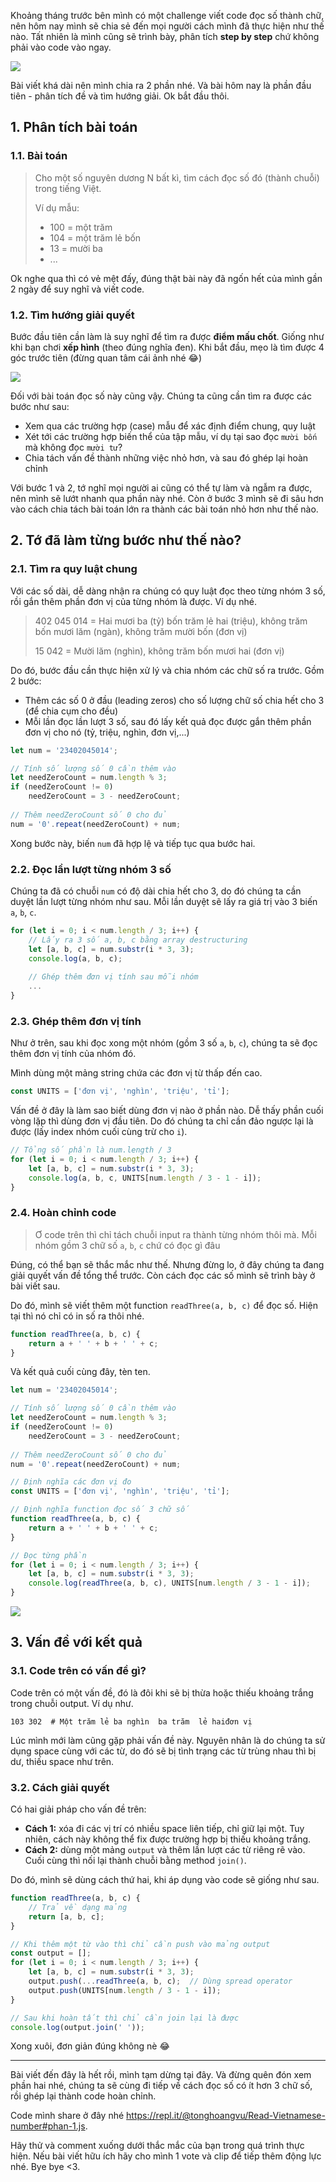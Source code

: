 Khoảng tháng trước bên mình có một challenge viết code đọc số thành chữ, nên hôm nay mình sẽ chia sẻ đến mọi người cách mình đã thực hiện như thế nào. Tất nhiên là mình cũng sẽ trình bày, phân tích **step by step** chứ không phải vào code vào ngay.

![](https://images.viblo.asia/949625ed-df7a-4022-85e0-082fbbc335c8.jpg)

Bài viết khá dài nên mình chia ra 2 phần nhé. Và bài hôm nay là phần đầu tiên - phân tích đề và tìm hướng giải. Ok bắt đầu thôi.

## 1. Phân tích bài toán

### 1.1. Bài toán

> Cho một số nguyên dương N bất kì, tìm cách đọc số đó (thành chuỗi) trong tiếng Việt.
> 
> Ví dụ mẫu:
> 
> * 100 = một trăm
> * 104 = một trăm lẻ bốn
> * 13 = mười ba
> * ...

Ok nghe qua thì có vẻ mệt đấy, đúng thật bài này đã ngốn hết của mình gần 2 ngày để suy nghĩ và viết code.

### 1.2. Tìm hướng giải quyết

Bước đầu tiên cần làm là suy nghĩ để tìm ra được **điểm mấu chốt**. Giống như khi bạn chơi **xếp hình** (theo đúng nghĩa đen). Khi bắt đầu, mẹo là tìm được 4 góc trước tiên (đừng quan tâm cái ảnh nhé :joy:)

![](https://images.viblo.asia/5fc7b36a-8124-4330-80bb-4d5708125f22.jpg)

Đối với bài toán đọc số này cũng vậy. Chúng ta cũng cần tìm ra được các bước như sau:

* Xem qua các trường hợp (case) mẫu để xác định điểm chung, quy luật
* Xét tới các trường hợp biến thể của tập mẫu, ví dụ tại sao đọc `mười bốn` mà không đọc `mười tư`?
* Chia tách vấn đề thành những việc nhỏ hơn, và sau đó ghép lại hoàn chỉnh

Với bước 1 và 2, tớ nghĩ mọi người ai cũng có thể tự làm và ngẫm ra được, nên mình sẽ lướt nhanh qua phần này nhé. Còn ở bước 3 mình sẽ đi sâu hơn vào cách chia tách bài toán lớn ra thành các bài toán nhỏ hơn như thế nào.

## 2. Tớ đã làm từng bước như thế nào?

### 2.1. Tìm ra quy luật chung

Với các số dài, dễ dàng nhận ra chúng có quy luật đọc theo từng nhóm 3 số, rồi gắn thêm phần đơn vị của từng nhóm là được. Ví dụ nhé.

> 402 045 014 = Hai mươi ba (tỷ) bốn trăm lẻ hai (triệu), không trăm bốn mươi lăm (ngàn), không trăm mười bốn (đơn vị)
> 
> 15 042 = Mười lăm (nghìn), không trăm bốn mươi hai (đơn vị)

Do đó, bước đầu cần thực hiện xử lý và chia nhóm các chữ số ra trước. Gồm 2 bước:

* Thêm các số 0 ở đầu (leading zeros) cho số lượng chữ số chia hết cho 3 (để chia cụm cho đều)
* Mỗi lần đọc lần lượt 3 số, sau đó lấy kết quả đọc được gắn thêm phần đơn vị cho nó (tỷ, triệu, nghìn, đơn vị,...)

```js
let num = '23402045014';

// Tính số lượng số 0 cần thêm vào
let needZeroCount = num.length % 3;
if (needZeroCount != 0)
    needZeroCount = 3 - needZeroCount;
    
// Thêm needZeroCount số 0 cho đủ
num = '0'.repeat(needZeroCount) + num;
```

Xong bước này, biến `num` đã hợp lệ và tiếp tục qua bước hai.

### 2.2. Đọc lần lượt từng nhóm 3 số

Chúng ta đã có chuỗi `num` có độ dài chia hết cho 3, do đó chúng ta cần duyệt lần lượt từng nhóm như sau. Mỗi lần duyệt sẽ lấy ra giá trị vào 3 biến `a`, `b`, `c`.

```js
for (let i = 0; i < num.length / 3; i++) {
    // Lấy ra 3 số a, b, c bằng array destructuring
    let [a, b, c] = num.substr(i * 3, 3);
    console.log(a, b, c);
    
    // Ghép thêm đơn vị tính sau mỗi nhóm
    ...
}
```

### 2.3. Ghép thêm đơn vị tính

Như ở trên, sau khi đọc xong một nhóm (gồm 3 số `a`, `b`, `c`), chúng ta sẽ đọc thêm đơn vị tính của nhóm đó.

Mình dùng một mảng string chứa các đơn vị từ thấp đến cao.

```js
const UNITS = ['đơn vị', 'nghìn', 'triệu', 'tỉ'];
```

Vấn đề ở đây là làm sao biết dùng đơn vị nào ở phần nào. Dễ thấy phần cuối vòng lặp thì dùng đơn vị đầu tiên. Do đó chúng ta chỉ cần đảo ngược lại là được (lấy index nhóm cuối cùng trừ cho `i`).

```js
// Tổng số phần là num.length / 3
for (let i = 0; i < num.length / 3; i++) {
    let [a, b, c] = num.substr(i * 3, 3);
    console.log(a, b, c, UNITS[num.length / 3 - 1 - i]);
}
```

### 2.4. Hoàn chỉnh code

> Ơ code trên thì chỉ tách chuỗi input ra thành từng nhóm thôi mà. Mỗi nhóm gồm 3 chữ số `a`, `b`, `c` chứ có đọc gì đâu

Đúng, có thể bạn sẽ thắc mắc như thế. Nhưng đừng lo, ở đây chúng ta đang giải quyết vấn đề tổng thể trước. Còn cách đọc các số mình sẽ trình bày ở bài viết sau.

Do đó, mình sẽ viết thêm một function `readThree(a, b, c)` để đọc số. Hiện tại thì nó chỉ có in số ra thôi nhé.

```js
function readThree(a, b, c) {
    return a + ' ' + b + ' ' + c;
}
```

Và kết quả cuối cùng đây, tèn ten.

```js
let num = '23402045014';

// Tính số lượng số 0 cần thêm vào
let needZeroCount = num.length % 3;
if (needZeroCount != 0)
    needZeroCount = 3 - needZeroCount;
    
// Thêm needZeroCount số 0 cho đủ
num = '0'.repeat(needZeroCount) + num;

// Định nghĩa các đơn vị đo
const UNITS = ['đơn vị', 'nghìn', 'triệu', 'tỉ'];

// Định nghĩa function đọc số 3 chữ số
function readThree(a, b, c) {
    return a + ' ' + b + ' ' + c;
}

// Đọc từng phần
for (let i = 0; i < num.length / 3; i++) {
    let [a, b, c] = num.substr(i * 3, 3);
    console.log(readThree(a, b, c), UNITS[num.length / 3 - 1 - i]);
}
```

![](https://images.viblo.asia/b4ac1ab5-2782-4b37-9b7e-4b091a17139f.png)

## 3. Vấn đề với kết quả

### 3.1. Code trên có vấn đề gì?

Code trên có một vấn đề, đó là đôi khi sẽ bị thừa hoặc thiếu khoảng trắng trong chuỗi output. Ví dụ như.

```shell
103 302  # Một trăm lẻ ba nghìn  ba trăm  lẻ haiđơn vị
```

Lúc mình mới làm cũng gặp phải vấn đề này. Nguyên nhân là do chúng ta sử dụng space cùng với các từ, do đó sẽ bị tình trạng các từ trùng nhau thì bị dư, thiếu space như trên.

### 3.2. Cách giải quyết

Có hai giải pháp cho vấn đề trên:

* **Cách 1:** xóa đi các vị trí có nhiều space liên tiếp, chỉ giữ lại một. Tuy nhiên, cách này không thể fix được trường hợp bị thiếu khoảng trắng.
* **Cách 2:** dùng một mảng `output` và thêm lần lượt các từ riêng rẽ vào. Cuối cùng thì nối lại thành chuỗi bằng method `join()`.

Do đó, mình sẽ dùng cách thứ hai, khi áp dụng vào code sẽ giống như sau.

```js
function readThree(a, b, c) {
    // Trả về dạng mảng
    return [a, b, c];
}

// Khi thêm một từ vào thì chỉ cần push vào mảng output
const output = [];
for (let i = 0; i < num.length / 3; i++) {
    let [a, b, c] = num.substr(i * 3, 3);
    output.push(...readThree(a, b, c);  // Dùng spread operator
    output.push(UNITS[num.length / 3 - 1 - i]);
}

// Sau khi hoàn tất thì chỉ cần join lại là được
console.log(output.join(' '));
```

Xong xuôi, đơn giản đúng không nè :joy: 

---

Bài viết đến đây là hết rồi, mình tạm dừng tại đây. Và đừng quên đón xem phần hai nhé, chúng ta sẽ cùng đi tiếp về cách đọc số có ít hơn 3 chữ số, rồi ghép lại thành code hoàn chỉnh.

Code mình share ở đây nhé https://repl.it/@tonghoangvu/Read-Vietnamese-number#phan-1.js.

Hãy thử và comment xuống dưới thắc mắc của bạn trong quá trình thực hiện. Nếu bài viết hữu ích hãy cho mình 1 vote và clip để tiếp thêm động lực nhé. Bye bye <3.